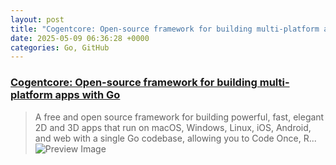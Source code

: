 ```yaml
---
layout: post
title: "Cogentcore: Open-source framework for building multi-platform apps with Go"
date: 2025-05-09 06:36:28 +0000
categories: Go, GitHub
---
```


### [Cogentcore: Open-source framework for building multi-platform apps with Go](https://github.com/cogentcore/core)

> A free and open source framework for building powerful, fast, elegant 2D and 3D apps that run on macOS, Windows, Linux, iOS, Android, and web with a single Go codebase, allowing you to Code Once, R...
![Preview Image](https://opengraph.githubassets.com/c457e96f59adfbafd07607ba0b7c6716c156f1cb2a9474c94ced9700224b3f69/cogentcore/core)

